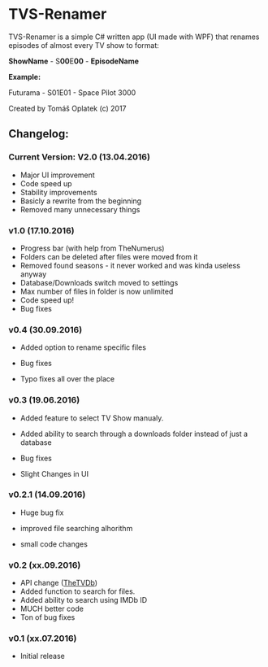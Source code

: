 TVS-Renamer
======

TVS-Renamer is a simple C# written app (UI made with WPF) that renames episodes of almost every TV show to format:

**ShowName** - S**00**E**00** - **EpisodeName**

**Example:**

Futurama - S01E01 - Space Pilot 3000

Created by Tomáš Oplatek (c) 2017

## Changelog:
### Current Version: V2.0 (13.04.2016)
- Major UI improvement
- Code speed up
- Stability improvements
- Basicly a rewrite from the beginning
- Removed many unnecessary things

### v1.0 (17.10.2016)
- Progress bar (with help from TheNumerus)
- Folders can be deleted after files were moved from it
- Removed found seasons - it never worked and was kinda useless anyway
- Database/Downloads switch moved to settings
- Max number of files in folder is now unlimited
- Code speed up!
- Bug fixes

### v0.4 (30.09.2016)

- Added option to rename specific files

- Bug fixes

- Typo fixes all over the place

### v0.3 (19.06.2016)

- Added feature to select TV Show manualy.

- Added ability to search through a downloads folder instead of just a database

- Bug fixes

- Slight Changes in UI

### v0.2.1 (14.09.2016)

- Huge bug fix

- improved file searching alhorithm

- small code changes

### v0.2 (xx.09.2016)
- API change ([TheTVDb](http://www.thetvdb.com/))
- Added function to search for files.
- Added ability to search using IMDb ID
- MUCH better code
- Ton of bug fixes
### v0.1 (xx.07.2016)
- Initial release 
